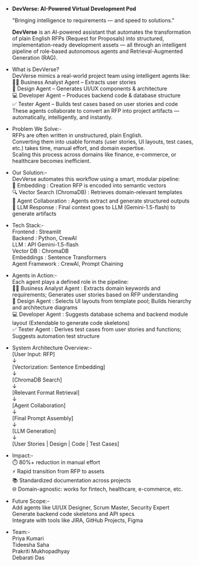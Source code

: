 - **DevVerse: AI-Powered Virtual Development Pod**

  "Bringing intelligence to requirements — and speed to solutions."
  
  **DevVerse** is an AI-powered assistant that automates the transformation of plain English RFPs (Request for Proposals) into structured, implementation-ready development assets — all through an intelligent pipeline of role-based autonomous agents and Retrieval-Augmented Generation (RAG).


- What is DevVerse?  
  DevVerse mimics a real-world project team using intelligent agents like:  
  🧑‍💼 Business Analyst Agent – Extracts user stories  
  🎨 Design Agent – Generates UI/UX components & architecture  
  💻 Developer Agent – Produces backend code & database structure  
  ✅ Tester Agent – Builds test cases based on user stories and code  
  These agents collaborate to convert an RFP into project artifacts — automatically, intelligently, and instantly.  

- Problem We Solve:-  
  RFPs are often written in unstructured, plain English.  
  Converting them into usable formats (user stories, UI layouts, test cases, etc.) takes time, manual effort, and domain expertise.  
  Scaling this process across domains like finance, e-commerce, or healthcare becomes inefficient.  

- Our Solution:-  
  DevVerse automates this workflow using a smart, modular pipeline:  
  🧠 Embedding : Creation	RFP is encoded into semantic vectors  
  🔍 Vector Search (ChromaDB) : Retrieves domain-relevant templates  
  🧩 Agent Collaboration : Agents extract and generate structured outputs  
  🧾 LLM Response : Final context goes to LLM (Gemini-1.5-flash) to generate artifacts  

- Tech Stack:-  
  Frontend : Streamlit  
  Backend : Python, CrewAI  
  LLM : API	Gemini-1.5-flash  
  Vector DB : ChromaDB  
  Embeddings : Sentence Transformers  
  Agent Framework : CrewAI, Prompt Chaining  

- Agents in Action:-  
  Each agent plays a defined role in the pipeline:  
  🧑‍💼 Business Analyst Agent : Extracts domain keywords and requirements; Generates user stories based on RFP understanding  
  🎨 Design Agent : Selects UI layouts from template pool; Builds hierarchy and architecture diagrams  
  💻 Developer Agent : Suggests database schema and backend module layout (Extendable to generate code skeletons)  
  ✅ Tester Agent : Derives test cases from user stories and functions; Suggests automation test structure  

- System Architecture Overview:-  
  [User Input: RFP]  
        ↓  
  [Vectorization: Sentence Embedding]  
        ↓  
  [ChromaDB Search]  
        ↓  
  [Relevant Format Retrieval]  
        ↓  
  [Agent Collaboration]  
        ↓  
  [Final Prompt Assembly]  
        ↓  
  [LLM Generation]  
        ↓  
  [User Stories | Design | Code | Test Cases]  

- Impact:-  
  ⏱️ 80%+ reduction in manual effort  
  ⚡ Rapid transition from RFP to assets  
  📚 Standardized documentation across projects  
  🌐 Domain-agnostic: works for fintech, healthcare, e-commerce, etc.  

- Future Scope:-  
  Add agents like UI/UX Designer, Scrum Master, Security Expert  
  Generate backend code skeletons and API specs  
  Integrate with tools like JIRA, GitHub Projects, Figma  

- Team:-  
  Priya Kumari  
  Tideesha Saha  
  Prakriti Mukhopadhyay  
  Debarati Das  
